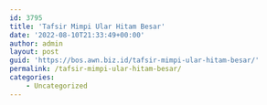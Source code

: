 ```yaml
---
id: 3795
title: 'Tafsir Mimpi Ular Hitam Besar'
date: '2022-08-10T21:33:49+00:00'
author: admin
layout: post
guid: 'https://bos.awn.biz.id/tafsir-mimpi-ular-hitam-besar/'
permalink: /tafsir-mimpi-ular-hitam-besar/
categories:
    - Uncategorized
---
```


